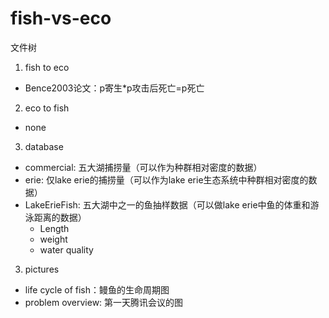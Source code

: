 # fish-vs-eco

文件树
1. fish to eco
* Bence2003论文：p寄生*p攻击后死亡=p死亡


2. eco to fish
* none

3. database

* commercial: 五大湖捕捞量（可以作为种群相对密度的数据）
* erie: 仅lake erie的捕捞量（可以作为lake erie生态系统中种群相对密度的数据）
* LakeErieFish: 五大湖中之一的鱼抽样数据（可以做lake erie中鱼的体重和游泳距离的数据）
  * Length
  * weight
  * water quality

3. pictures

* life cycle of fish：鳗鱼的生命周期图
* problem overview: 第一天腾讯会议的图
